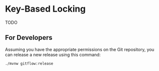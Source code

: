 # Key-Based Locking

TODO

## For Developers

Assuming you have the appropriate permissions on the Git repository, you can release a new release using this command:

```
./mvnw gitflow:release
```
